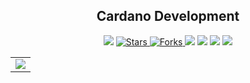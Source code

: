 <h2 align="center"> Cardano Development </h2>


<p align="center">
   </a>
    <img src="https://img.shields.io/github/languages/top/BrianMarquez3/E
Cardano-Development?color=yellow">
  </a>
  <a href="https://github.com/BrianMarquez3/Cardano-Development/stargazers">
    <img src="https://img.shields.io/github/stars/BrianMarquez3/Cardano-Development.svg?style=flat" alt="Stars">
  </a>
  <a href="https://github.com/BrianMarquez3/Cardano-Development/network">
    <img src="https://img.shields.io/github/forks/BrianMarquez3/Cardano-Development.svg?style=flat" alt="Forks">
  </a>
    <img src="https://img.shields.io/github/v/tag/BrianMarquez3/Cardano-Development?color=red&label=Version&logo=python">
  </a>
  
  </a>
    <img src="https://img.shields.io/github/languages/code-size/BrianMarquez3/Cardano-Development">
  </a>
  
  </a>
    <img src="https://img.shields.io/github/downloads/BrianMarquez3/Cardano-Development/total?color=green">
  </a>
  
   </a>
   <a href="https://github.com/BrianMarquez3/Cardano-Development/network">
    <img src="https://img.shields.io/badge/Plataform-Windows-blue">
  </a><br>
</p>
  
<table align="center">
  <tr>
    <td align="center" style="padding=0;width=50%;">
      <img align="center" style="padding=0;" src="./images/cardano.gif" />
    </td>
  </tr>
</table>